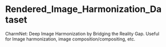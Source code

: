 # Rendered_Image_Harmonization_Dataset
CharmNet: Deep Image Harmonization by Bridging the Reality Gap. Useful for Image harmonization, image composition/compositing, etc.
